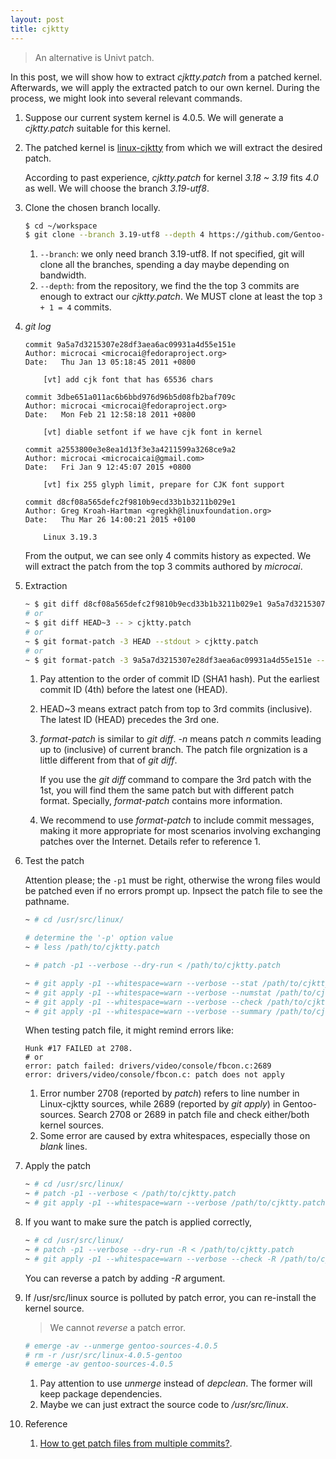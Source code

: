 ```yaml
---
layout: post
title: cjktty
---
```


>An alternative is Univt patch.

In this post, we will show how to extract *cjktty.patch* from a patched kernel. Afterwards, we will apply the extracted patch to our own kernel. During the process, we might look into several relevant commands.

1. Suppose our current system kernel is 4.0.5. We will generate a *cjktty.patch* suitable for this kernel.
2. The patched kernel is [linux-cjktty](https://github.com/Gentoo-zh/linux-cjktty) from which we will extract the desired patch.

   According to past experience, *cjktty.patch* for kernel *3.18 ~ 3.19* fits *4.0* as well. We will choose the branch *3.19-utf8*.
3. Clone the chosen branch locally.

   ```bash
   $ cd ~/workspace
   $ git clone --branch 3.19-utf8 --depth 4 https://github.com/Gentoo-zh/linux-cjktty.git
   ```
   
   1. `--branch`: we only need branch 3.19-utf8. If not specified, git will clone all the branches, spending a day maybe depending on bandwidth.
   2. `--depth`: from the repository, we find the the top 3 commits are enough to extract our *cjktty.patch*. We MUST clone at least the top `3 + 1 = 4` commits.
4. *git log*

   ```
   commit 9a5a7d3215307e28df3aea6ac09931a4d55e151e
   Author: microcai <microcai@fedoraproject.org>
   Date:   Thu Jan 13 05:18:45 2011 +0800

       [vt] add cjk font that has 65536 chars

   commit 3dbe651a011ac6b6bbd976d96b5d08fb2baf709c
   Author: microcai <microcai@fedoraproject.org>
   Date:   Mon Feb 21 12:58:18 2011 +0800

       [vt] diable setfont if we have cjk font in kernel

   commit a2553800e3e8ea1d13f3e3a4211599a3268ce9a2
   Author: microcai <microcaicai@gmail.com>
   Date:   Fri Jan 9 12:45:07 2015 +0800

       [vt] fix 255 glyph limit, prepare for CJK font support

   commit d8cf08a565defc2f9810b9ecd33b1b3211b029e1
   Author: Greg Kroah-Hartman <gregkh@linuxfoundation.org>
   Date:   Thu Mar 26 14:00:21 2015 +0100

       Linux 3.19.3
   ```
   
   From the output, we can see only 4 commits history as expected. We will extract the patch from the top 3 commits authored by *microcai*.
5. Extraction

   ```bash
   ~ $ git diff d8cf08a565defc2f9810b9ecd33b1b3211b029e1 9a5a7d3215307e28df3aea6ac09931a4d55e151e -- > cjktty.patch
   # or
   ~ $ git diff HEAD~3 -- > cjktty.patch
   # or
   ~ $ git format-patch -3 HEAD --stdout > cjktty.patch
   # or
   ~ $ git format-patch -3 9a5a7d3215307e28df3aea6ac09931a4d55e151e --stdout > cjktty.patch
   ```
   
   1. Pay attention to the order of commit ID (SHA1 hash). Put the earliest commit ID (4th) before the latest one (HEAD).
   2. HEAD~3 means extract patch from top to 3rd commits (inclusive). The latest ID (HEAD) precedes the 3rd one.
   3. *format-patch* is similar to *git diff*. *-n <commit-ID>* means patch *n* commits leading up to <commit-ID> (inclusive) of current branch. The patch file orgnization is a little different from that of *git diff*.

      If you use the *git diff* command to compare the 3rd patch with the 1st, you will find them the same patch but with different patch format. Specially, *format-patch* contains more information.
   4. We recommend to use *format-patch* to include commit messages, making it more appropriate for most scenarios involving exchanging patches over the Internet. Details refer to reference 1.
6. Test the patch

   Attention please; the `-p1` must be right, otherwise the wrong files would be patched even if no errors prompt up. Inpsect the patch file to see the pathname.

   ```bash
   ~ # cd /usr/src/linux/
   
   # determine the '-p' option value
   ~ # less /path/to/cjktty.patch

   ~ # patch -p1 --verbose --dry-run < /path/to/cjktty.patch

   ~ # git apply -p1 --whitespace=warn --verbose --stat /path/to/cjktty.patch
   ~ # git apply -p1 --whitespace=warn --verbose --numstat /path/to/cjktty.patch
   ~ # git apply -p1 --whitespace=warn --verbose --check /path/to/cjktty.patch
   ~ # git apply -p1 --whitespace=warn --verbose --summary /path/to/cjktty.patch
   ```
   
   When testing patch file, it might remind errors like:

   ```
   Hunk #17 FAILED at 2708.
   # or
   error: patch failed: drivers/video/console/fbcon.c:2689
   error: drivers/video/console/fbcon.c: patch does not apply
   ```
   
   1. Error number 2708 (reported by *patch*) refers to line number in Linux-cjktty sources, while 2689 (reported by *git apply*) in Gentoo-sources. Search 2708 or 2689 in patch file and check either/both kernel sources.
   2. Some error are caused by extra whitespaces, especially those on *blank* lines.
7. Apply the patch

   ```bash
   ~ # cd /usr/src/linux/
   ~ # patch -p1 --verbose < /path/to/cjktty.patch
   ~ # git apply -p1 --whitespace=warn --verbose /path/to/cjktty.patch
   ```
   
7. If you want to make sure the patch is applied correctly,

   ```bash
   ~ # cd /usr/src/linux/
   ~ # patch -p1 --verbose --dry-run -R < /path/to/cjktty.patch
   ~ # git apply -p1 --whitespace=warn --verbose --check -R /path/to/cjktty.patch
   ```
   
   You can reverse a patch by adding *-R* argument.
8. If /usr/src/linux source is polluted by patch error, you can re-install the kernel source.

   >We cannot *reverse* a patch error.

   ```bash
   # emerge -av --unmerge gentoo-sources-4.0.5
   # rm -r /usr/src/linux-4.0.5-gentoo
   # emerge -av gentoo-sources-4.0.5
   ```
   
   1. Pay attention to use *unmerge* instead of *depclean*. The former will keep package dependencies.
   2. Maybe we can just extract the source code to */usr/src/linux*.
9. Reference
   1. [How to get patch files from multiple commits?](http://stackoverflow.com/q/32643640/2336707).
